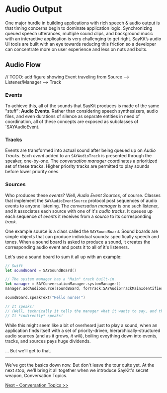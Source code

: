# Audio Output

One major hurdle in building applications with rich speech & audio output is that timing concerns begin to dominate application logic. Synchronizing queued speech utterances, multiple sound clips, and background music with an interactive application is very challenging to get right. SayKit’s audio UI tools are built with an eye towards reducing this friction so a developer can concentrate more on user experience and less on nuts and bolts. 

## Audio Flow

// TODO: add figure showing Event traveling from Source --> Listener/Manager --> Track

### Events

To achieve this, all of the sounds that SayKit produces is made of the same "stuff": **Audio Events**. Rather than considering speech synthesizers, audio files, and even durations of silence as separate entities in need of coordination, all of these concepts are exposed as subclasses of `SAYAudioEvent.

### Tracks
Events are transformed into actual sound after being queued up on *Audio Tracks*. Each *event* added to an `SAYAudioTrack` is presented through the speaker, one-by-one. The *conversation manager* coordinates a prioritized set of these tracks. Higher priority tracks are permitted to play sounds before lower priority ones.

### Sources

Who produces these *events*? Well, *Audio Event Sources*, of course. Classes that implement the `SAYAudioEventSource` protocol post sequences of audio events to anyone listening. The *conversation manager* is one such listener, and it associates each source with one of it's *audio tracks*. It queues up each sequence of *events* it receives from a *source* to its corresponding *track*.

One example source is a class called the `SAYSoundBoard`. Sound boards are simple objects that can produce individual sounds: specifically speech and tones. When a sound board is asked to produce a sound, it creates the corresponding audio event and posts it to all of it's listeners.

Let's use a sound board to sum it all up with an example:

````swift
// Swift
let soundBoard = SAYSoundBoard()	

// The system manager has a "Main" track built-in.
let manager = SAYConversationManager.systemManager()
manager.addAudioSource(soundBoard, forTrack:SAYAudioTrackMainIdentifier)

soundBoard.speakText("Hello nurse!")	

// It speaks! 
// (Well, technically it tells the manager what it wants to say, and the manager queues it up.) 
// It *indirectly* speaks!
````

While this might seem like a bit of overheard just to play a sound, when an application finds itself with a set of priority-driven, hierarchically-structured audio sources (and as it grows, *it will*), boiling eveything down into events, tracks, and sources pays huge dividends.

... But we'll get to that.

---

We've got the basics down now. But don't leave the tour quite yet. At the next stop, we'll bring it all together when we introduce SayKit's secret weapon, Conversation Topics.

[Next - Conversation Topics >>](./05-conversation-topics.md)
